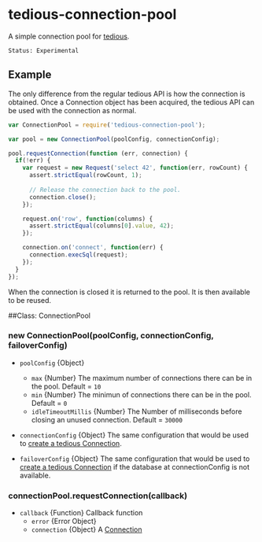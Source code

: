 # tedious-connection-pool
A simple connection pool for [tedious](http://github.com/pekim/tedious).

    Status: Experimental

## Example
The only difference from the regular tedious API is how the connection is obtained.
Once a Connection object has been acquired, the tedious API can be used with the
connection as normal.

```javascript
var ConnectionPool = require('tedious-connection-pool');

var pool = new ConnectionPool(poolConfig, connectionConfig);

pool.requestConnection(function (err, connection) {
  if(!err) {
    var request = new Request('select 42', function(err, rowCount) {
      assert.strictEqual(rowCount, 1);
    
      // Release the connection back to the pool.
      connection.close();
    });

    request.on('row', function(columns) {
      assert.strictEqual(columns[0].value, 42);
    });

    connection.on('connect', function(err) {
      connection.execSql(request);
    });
  }
});
```

When the connection is closed it is returned to the pool.
It is then available to be reused.

##Class: ConnectionPool

### new ConnectionPool(poolConfig, connectionConfig, failoverConfig)

* `poolConfig` {Object}
  * `max` {Number} The maximum number of connections there can be in the pool. Default = `10`
  * `min` {Number} The minimun of connections there can be in the pool. Default = `0`
  * `idleTimeoutMillis` {Number} The Number of milliseconds before closing an unused connection. Default = `30000`
  
* `connectionConfig` {Object} The same configuration that would be used to [create a
  tedious Connection](http://pekim.github.com/tedious/api-connection.html#function_newConnection).

* `failoverConfig` {Object} The same configuration that would be used to [create a
  tedious Connection](http://pekim.github.com/tedious/api-connection.html#function_newConnection) if the database 
  at connectionConfig is not available.
  
### connectionPool.requestConnection(callback)

* `callback` {Function} Callback function
  * `error` {Error Object}
  * `connection` {Object} A [Connection](http://pekim.github.com/tedious/api-connection.html)
